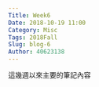 ```yaml
---
Title: Week6
Date: 2018-10-19 11:00
Category: Misc
Tags: 2018Fall
Slug: blog-6
Author: 40623138
---
```


<!-- PELICAN_END_SUMMARY -->

這幾週以來主要的筆記內容